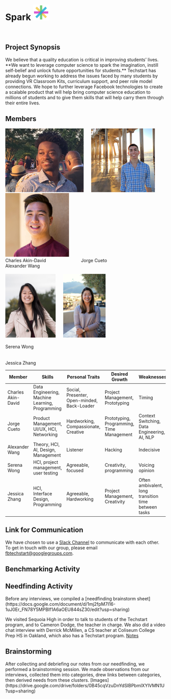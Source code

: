 
<div><h1> Spark <img src="Logo.png" height="50"></h1></div><br>
<h2> Project Synopsis </h2>
We believe that a quality education is critical in improving students’ lives. **We want to leverage computer science to spark the imagination, instill self-belief and unlock future opportunities for students.** Techstart has already begun working to address the issues faced by many students by providing VR Classroom Kits, curriculum support, and peer role model connections. We hope to further leverage Facebook technologies to create a scalable product that will help bring computer science education to millions of students and to give them skills that will help carry them through their entire lives.
<h2> Members </h2>
<div><img src="charles_portrait.jpg" height="200">&nbsp;&nbsp;&nbsp;&nbsp;&nbsp;&nbsp;<img src="jorge_portrait.jpg" height="200">&nbsp;&nbsp;&nbsp;&nbsp;&nbsp;&nbsp;<img src="alex_portrait.jpg" height="200"></div>
Charles Akin-David &nbsp;&nbsp;&nbsp;&nbsp;&nbsp;&nbsp;&nbsp;&nbsp;&nbsp;&nbsp;&nbsp;&nbsp;&nbsp;&nbsp;&nbsp;&nbsp;&nbsp;&nbsp;&nbsp;&nbsp;&nbsp;&nbsp;&nbsp;&nbsp;&nbsp;&nbsp; Jorge Cueto &nbsp;&nbsp;&nbsp;&nbsp;&nbsp;&nbsp;&nbsp;&nbsp;&nbsp;&nbsp;&nbsp;&nbsp;&nbsp;&nbsp;&nbsp;&nbsp;&nbsp;&nbsp;&nbsp;&nbsp;&nbsp;&nbsp;&nbsp;&nbsp;&nbsp;&nbsp;&nbsp;&nbsp; Alexander Wang <br><br>
<div><img src="serena_portrait.png" height="200">&nbsp;&nbsp;&nbsp;&nbsp;&nbsp;&nbsp;<img src="jess_portrait.png" height="200"></div>
<br>
Serena Wong <br><br>
<br>
Jessica Zhang
<br>

<table><thead>
<tr>
<th>Member</th>
<th>Skills</th>
<th>Personal Traits</th>
<th>Desired Growth</th>
<th>Weaknesses</th>
<th>Hat Color</th>
</tr>
</thead><tbody>
<tr>
<td>Charles Akin-David</td>
<td>Data Engineering, Machine Learning, Programming</td>
<td>Social, Presenter, Open-minded, Back-Loader</td>
<td>Project Management, Prototyping</td>
<td>Timing</td>
<td>Blue</td>
</tr>
<tr>
<td>Jorge Cueto</td>
<td>Product Management, UI/UX, HCI, Networking</td>
<td>Hardworking, Compassionate, Creative </td>
<td>Prototyping, Programming, Time Management</td>
<td>Context Switching, Data Engineering, AI, NLP</td>
<td>Green</td>
</tr>
<tr>
<td>Alexander Wang</td>
<td>Theory, HCI, AI, Design, Management</td>
<td>Listener</td>
<td>Hacking</td>
<td>Indecisive</td>
<td>Blue</td>
</tr>
<tr>
<td>Serena Wong</td>
<td>HCI, project management, user testing</td>
<td>Agreeable, focused</td>
<td>Creativity, programming</td>
<td>Voicing opinion</td>
<td>Blue</td>
</tr>
<tr>
<td>Jessica Zhang</td>
<td>HCI, Interface Design, Programming</td>
<td>Agreeable, Hardworking</td>
<td>Project Management, Creativity</td>
<td>Often ambivalent, long transition time between tasks</td>
<td>White</td>
</tr>
</tbody></table>

<h2> Link for Communication </h2>
We have chosen to use a <a href="https://fbtechstart.slack.com/" target="_blank">Slack Channel</a> to communicate with each other. <br>
To get in touch with our group, please email <a href="fbtechstart@googlegroups.com" target="_blank">fbtechstart@googlegroups.com</a>.

<h2> Benchmarking Activity </h2>

<h2> Needfinding Activity </h2>
Before any interviews, we compiled a [needfinding brainstorm sheet](https://docs.google.com/document/d/1mj2fpM7I16-1uJ0Er_FN78Y5MPBIf1A6aOEU844sZ30/edit?usp=sharing)

We visited Sequoia High in order to talk to students of the Techstart program, and to Cameron Dodge, the teacher in charge. We also did a video chat interview with Derrick McMillen, a CS teacher at Coliseum College Prep HS in Oakland, which also has a Techstart program.
[Notes](https://drive.google.com/drive/folders/0B7-rumIIJLRJaFg1ck1HTVppc0E?usp=sharing)

<h2> Brainstorming </h2>
After collecting and debriefing our notes from our needfinding, we performed a brainstorming session. We made observations from our interviews, collected them into categories, drew links between categories, then derived needs from these clusters. [Images](https://drive.google.com/drive/folders/0B45cqVzuDnYdSlBPbmlXYlVMN1U?usp=sharing)
